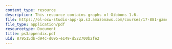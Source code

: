```yaml
---
content_type: resource
description: This resource contains graphs of Gibbons 1.6.
file: https://ol-ocw-studio-app-qa.s3.amazonaws.com/courses/17-881-game-theory-and-political-theory-fall-2004/879515dbd94cd095e149d522700b2fe2_ps3appendix.pdf
file_type: application/pdf
resourcetype: Document
title: ps3appendix.pdf
uid: 879515db-d94c-d095-e149-d522700b2fe2
---
```

